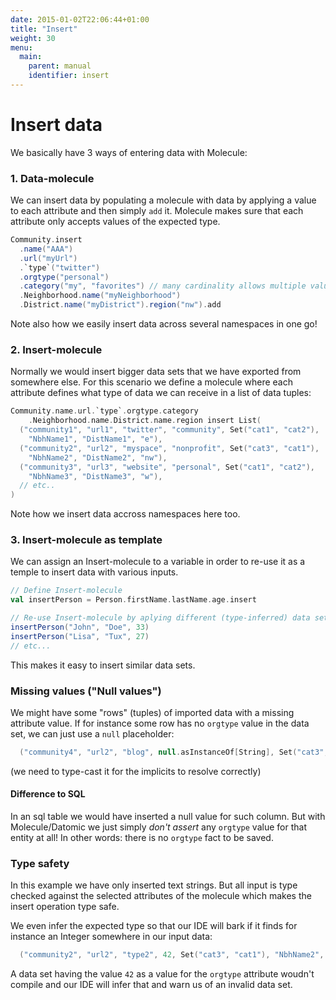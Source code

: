 ```yaml
---
date: 2015-01-02T22:06:44+01:00
title: "Insert"
weight: 30
menu:
  main:
    parent: manual
    identifier: insert
---
```


# Insert data

We basically have 3 ways of entering data with Molecule:

### 1. Data-molecule

We can insert data by populating a molecule with data by applying a value to each 
attribute and then simply `add` it. Molecule makes sure 
that each attribute only accepts values of the expected type.

```scala
Community.insert
  .name("AAA")
  .url("myUrl")
  .`type`("twitter")
  .orgtype("personal")
  .category("my", "favorites") // many cardinality allows multiple values
  .Neighborhood.name("myNeighborhood")
  .District.name("myDistrict").region("nw").add
```

Note also how we easily insert data across several namespaces in one go!


### 2. Insert-molecule

Normally we would insert bigger data sets that we have exported from 
somewhere else. For this scenario we define a molecule where each 
attribute defines what type of data we can receive in a list of data tuples:

```scala
Community.name.url.`type`.orgtype.category
    .Neighborhood.name.District.name.region insert List(
  ("community1", "url1", "twitter", "community", Set("cat1", "cat2"), 
    "NbhName1", "DistName1", "e"),
  ("community2", "url2", "myspace", "nonprofit", Set("cat3", "cat1"), 
    "NbhName2", "DistName2", "nw"),
  ("community3", "url3", "website", "personal", Set("cat1", "cat2"), 
    "NbhName3", "DistName3", "w"),
  // etc..
)
```
Note how we insert data accross namespaces here too.

### 3. Insert-molecule as template

We can assign an Insert-molecule to a variable in order to re-use it as a temple to insert data with various inputs.

```scala
// Define Insert-molecule
val insertPerson = Person.firstName.lastName.age.insert

// Re-use Insert-molecule by aplying different (type-inferred) data sets
insertPerson("John", "Doe", 33)
insertPerson("Lisa", "Tux", 27)
// etc...
```
This makes it easy to insert similar data sets.

### Missing values ("Null values")

We might have some "rows" (tuples) of imported data with a missing attribute
value. If for instance some row has no `orgtype` value in the data set, we can
just use a `null` placeholder:

```scala
  ("community4", "url2", "blog", null.asInstanceOf[String], Set("cat3", "cat1"), "NbhName4", "DistName4", "ne"), // ...
```
(we need to type-cast it for the implicits to resolve correctly)

#### Difference to SQL

In an sql table we would have inserted a null value for such column. But with
Molecule/Datomic we just simply _don't assert_ any `orgtype` value for that 
entity at all! In other words: there is no `orgtype` fact to be saved.

### Type safety

In this example we have only inserted text strings. But all input is type
checked against the selected attributes of the molecule which makes the
insert operation type safe. 

We even infer the expected type so that our 
IDE will bark if it finds for instance an Integer somewhere in our input data: 

```scala
  ("community2", "url2", "type2", 42, Set("cat3", "cat1"), "NbhName2", "DistName2", "DistReg2"), // ...
```
A data set having the value `42` as a value for the `orgtype` attribute 
woudn't compile and our IDE will infer that and warn us of an invalid data set.
